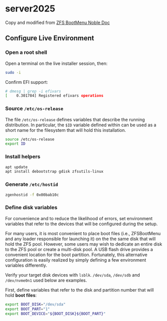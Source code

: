 # server2025

Copy and modified from [ZFS BootMenu Noble Doc](https://docs.zfsbootmenu.org/en/v3.0.x/guides/ubuntu/noble-uefi.html)

## Configure Live Environment
### Open a root shell
Open a terminal on the live installer session, then:
```bash
sudo -i
```
Confirm EFI support:
```bash
# dmesg | grep -i efivars
[    0.301784] Registered efivars operations
```
### Source `/etc/os-release`
The file `/etc/os-release` defines variables that describe the running distribution. In particular, the `$ID` variable defined within can be used as a short name for the filesystem that will hold this installation.
```bash
source /etc/os-release
export ID
```
### Install helpers
```bash
apt update
apt install debootstrap gdisk zfsutils-linux
```
### Generate `/etc/hostid`
```bash
zgenhostid -f 0x00bab10c
```
### Define disk variables

For convenience and to reduce the likelihood of errors, set environment variables that refer to the devices that will be configured during the setup.

For many users, it is most convenient to place boot files (i.e., ZFSBootMenu and any loader responsible for launching it) on the the same disk that will hold the ZFS pool. However, some users may wish to dedicate an entire disk to the ZFS pool or create a multi-disk pool. A USB flash drive provides a convenient location for the boot partition. Fortunately, this alternative configuration is easily realized by simply defining a few environment variables differently.

Verify your target disk devices with `lsblk`. `/dev/sda`, `/dev/sdb` and `/dev/nvme0n1` used below are examples.

First, define variables that refer to the disk and partition number that will hold **boot files**:
```bash
export BOOT_DISK="/dev/sda"
export BOOT_PART="1"
export BOOT_DEVICE="${BOOT_DISK}${BOOT_PART}"
```
